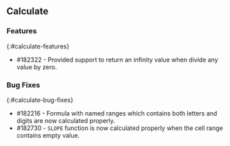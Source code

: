 ## Calculate

### Features
{:#calculate-features}

* \#182322 - Provided support to return an infinity value when divide any value by zero.

### Bug Fixes
{:#calculate-bug-fixes} 

* \#182216 - Formula with named ranges which contains both letters and digits are now calculated properly.
* \#182730 - `SLOPE` function is now calculated properly when the cell range contains empty value.
